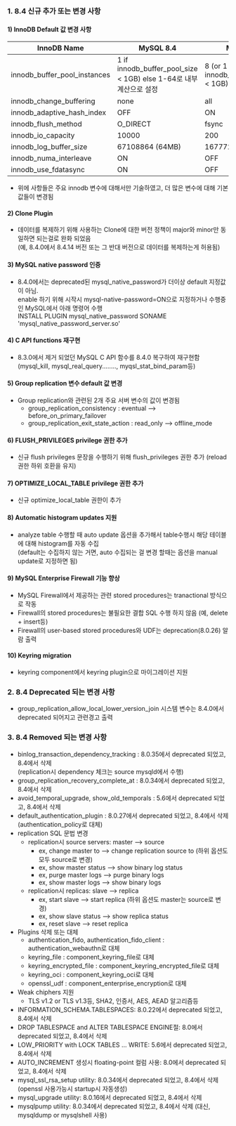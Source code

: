 
### 1. 8.4 신규 추가 또는 변경 사항
#### 1) InnoDB Default 값 변경 사항    
| InnoDB Name | MySQL 8.4 | MySQL 8.0 |
|---|---|---|
|innodb_buffer_pool_instances| 1 if innodb_buffer_pool_size < 1GB) else 1-64로 내부계산으로 설정 | 8 (or 1 if innodb_buffer_pool_size < 1GB) | 
|innodb_change_buffering| none | all |
|innodb_adaptive_hash_index| OFF | ON |
|innodb_flush_method| O_DIRECT | fsync |
|innodb_io_capacity| 10000 | 200 |
|innodb_log_buffer_size| 67108864 (64MB) | 16777216 (16MB) |
|innodb_numa_interleave| ON | OFF |
|innodb_use_fdatasync| ON | OFF |
- 위에 사항들은 주요 innodb 변수에 대해서만 기술하였고, 더 많은 변수에 대해 기본값들이 변경됨    

#### 2) Clone Plugin
- 데이터를 복제하기 위해 사용하는 Clone에 대한 버전 정책이 major와 minor만 동일하면 되는걸로 완화 되었음    
  (예, 8.4.0에서 8.4.14 버전 또는 그 반대 버전으로 데이터를 복제하는게 허용됨)

#### 3) MySQL native password 인증
- 8.4.0에서는 deprecated된 mysql_native_password가 더이상 default 지정값이 아님.    
  enable 하기 위해 시작시 mysql-native-password=ON으로 지정하거나 수행중인 MySQL에서 아래 명령어 수행    
  INSTALL PLUGIN mysql_native_password SONAME 'mysql_native_password_server.so'

#### 4) C API functions 재구현
- 8.3.0에서 제거 되었던 MySQL C API 함수를 8.4.0 복구하여 재구현함    
  (mysql_kill, mysql_real_query........, myqsl_stat_bind_param등)

#### 5) Group replication 변수 default 값 변경
- Group replication와 관련된 2개 주요 서버 변수의 값이 변경됨
  - group_replication_consistency : eventual --> before_on_primary_failover
  - group_replication_exit_state_action : read_only --> offline_mode

#### 6) FLUSH_PRIVILEGES privilege 권한 추가
- 신규 flush privileges 문장을 수행하기 위해 flush_privileges 권한 추가 (reload 권한 하위 호환을 유지)

#### 7) OPTIMIZE_LOCAL_TABLE privilege 권한 추가
- 신규 optimize_local_table 권한이 추가

#### 8) Automatic histogram updates 지원
- analyze table 수행할 때 auto update 옵션을 추가해서 table수행시 해당 테이블에 대해 histogram를 자동 수집   
  (default는 수집하지 않는 거면, auto 수집되는 걸 변경 할때는 옵션을 manual update로 지정하면 됨)

#### 9) MySQL Enterprise Firewall 기능 향상
- MySQL Firewall에서 제공하는 관련 stored procedures는 tranactional 방식으로 작동
- Firewall의 stored procedures는 불필요한 결합 SQL 수행 하지 않음 (예, delete + insert등)
- Firewall의 user-based stored procedures와 UDF는 deprecation(8.0.26) 알람 출력

#### 10) Keyring migration 
- keyring component에서 keyring plugin으로 마이그레이션 지원

### 2. 8.4 Deprecated 되는 변경 사항
- group_replication_allow_local_lower_version_join 시스템 변수는 8.4.0에서 deprecated 되어지고 관련경고 출력

### 3. 8.4 Removed 되는 변경 사항
- binlog_transaction_dependency_tracking : 8.0.35에서 deprecated 되었고, 8.4에서 삭제    
  (replication시 dependency 체크는 source mysqld에서 수행)
- group_replication_recovery_complete_at : 8.0.34에서 deprecated 되었고, 8.4에서 삭제
- avoid_temporal_upgrade, show_old_temporals : 5.6에서 deprecated 되었고, 8.4에서 삭제
- default_authentication_plugin : 8.0.27에서 deprecated 되었고, 8.4에서 삭제 (authentication_policy로 대체)
- replication SQL 문법 변경
  - replication시 source servers: master --> source 
    - ex, change master to --> change replication source to  (하위 옵션도 모두 source로 변경) 
    - ex, show master status --> show binary log status
    - ex, purge master logs --> purge binary logs
    - ex, show master logs --> show binary logs
  - replication시 replicas: slave --> replica
    - ex, start slave --> start replica  (하위 옵션도 master는 source로 변경)
    - ex, show slave status --> show replica status
    - ex, reset slave --> reset replica
- Plugins 삭제 또는 대체
  - authentication_fido, authentication_fido_client : authentication_webauthn로 대체
  - keyring_file : component_keyring_file로 대체
  - keyring_encrypted_file : component_keyring_encrypted_file로 대체
  - keyring_oci : component_keyring_oci로 대체
  - openssl_udf : component_enterprise_encryption로 대체
- Weak chiphers 지원
  - TLS v1.2 or TLS v1.3등, SHA2, 인증서, AES, AEAD 알고리즘등
- INFORMATION_SCHEMA.TABLESPACES: 8.0.22에서 deprecated 되었고, 8.4에서 삭제
- DROP TABLESPACE and ALTER TABLESPACE ENGINE절: 8.0에서 deprecated 되었고, 8.4에서 삭제
- LOW_PRIORITY with LOCK TABLES ... WRITE: 5.6에서 deprecated 되었고, 8.4에서 삭제
- AUTO_INCREMENT 생성시 floating-point 컬럼 사용: 8.0에서 deprecated 되었고, 8.4에서 삭제
- mysql_ssl_rsa_setup utility: 8.0.34에서 deprecated 되었고, 8.4에서 삭제 (openssl 사용가능시 startup시 자동생성)
- mysql_upgrade utility: 8.0.16에서 deprecated 되었고, 8.4에서 삭제
- mysqlpump utility: 8.0.34에서 deprecated 되었고, 8.4에서 삭제 (대신, mysqldump or mysqlshell 사용)
